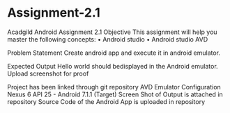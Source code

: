 # Assignment-2.1
Acadgild Android Assignment 2.1
Objective
This assignment will help you master the following concepts:
•
Android studio
•
Android studio AVD


Problem Statement
Create android app and execute it in android emulator.

Expected Output
Hello world should bedisplayed in the Android emulator. Upload screenshot for proof

Project has been linked through git repository AVD Emulator Configuration Nexus 6 API 25 - Android 7.1.1 (Target) Screen Shot of Output is attached in repository Source Code of the Android App is uploaded in repository
